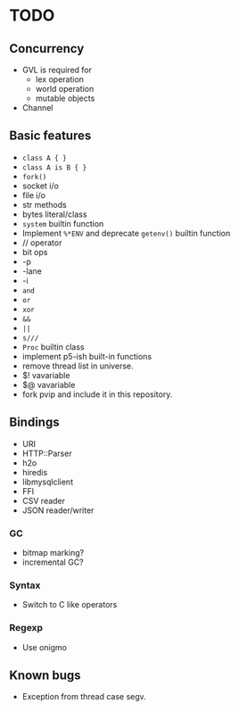 TODO
====

## Concurrency

 * GVL is required for
   * lex operation
   * world operation
   * mutable objects
 * Channel

## Basic features

 * `class A { }`
 * `class A is B { }`
 * `fork()`
 * socket i/o
 * file i/o
 * str methods
 * bytes literal/class
 * `system` builtin function
 * Implement `%*ENV` and deprecate `getenv()` builtin function
 * // operator
 * bit ops
 * -p
 * -lane
 * -i
 * `and`
 * `or`
 * `xor`
 * `&&`
 * `||`
 * `s///`
 * `Proc` builtin class
 * implement p5-ish built-in functions
 * remove thread list in universe.
 * $! vavariable
 * $@ vavariable
 * fork pvip and include it in this repository.

## Bindings

 * URI
 * HTTP::Parser
 * h2o
 * hiredis
 * libmysqlclient
 * FFI
 * CSV reader
 * JSON reader/writer

### GC

 * bitmap marking?
 * incremental GC?

### Syntax

 * Switch to C like operators

### Regexp

 * Use onigmo

## Known bugs

 * Exception from thread case segv.


